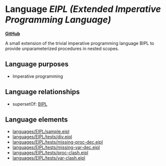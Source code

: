 # Language _EIPL (Extended Imperative Programming Language)_
**[GitHub](https://github.com/softlang/yas/blob/master/languages/EIPL)**

A small extension of the trivial imperative programming language BIPL to provide unparameterized procedures in nested scopes.

## Language purposes
* Imperative programming

## Language relationships
* supersetOf: [BIPL](http://softlang.github.io/yas/languages/BIPL.html)

## Language elements
* [languages/EIPL/sample.eipl](../../languages/EIPL/sample.eipl)
* [languages/EIPL/tests/div.eipl](../../languages/EIPL/tests/div.eipl)
* [languages/EIPL/tests/missing-proc-dec.eipl](../../languages/EIPL/tests/missing-proc-dec.eipl)
* [languages/EIPL/tests/missing-var-dec.eipl](../../languages/EIPL/tests/missing-var-dec.eipl)
* [languages/EIPL/tests/proc-clash.eipl](../../languages/EIPL/tests/proc-clash.eipl)
* [languages/EIPL/tests/var-clash.eipl](../../languages/EIPL/tests/var-clash.eipl)

